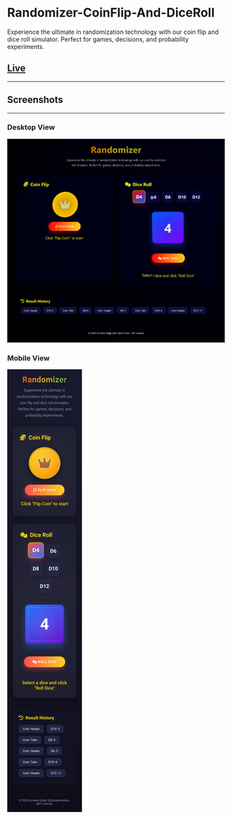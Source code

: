 # Randomizer-CoinFlip-And-DiceRoll
Experience the ultimate in randomization technology with our coin flip and dice roll simulator. Perfect for games, decisions, and probability experiments.


## [Live](https://singharindam.github.io/Randomizer-CoinFlip-And-DiceRoll/src/)


---
## Screenshots
---
### Desktop View
![Desktop Website Screenshot](assets/image.png)

### Mobile View
![Mobile Website Screenshot](assets/image-1.png)

